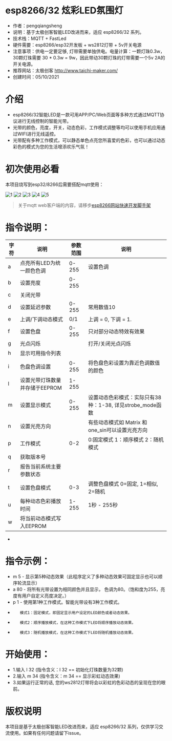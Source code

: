 # esp8266/32 炫彩LED氛围灯

- 作者：pengqiangsheng
- 说明：基于太极创客智能LED改进而来，适应 esp8266/32 系列。
- 技术栈：MQTT + FastLed
- 硬件需要：esp8266/esp32开发板 + ws2812灯带 + 5v开关电源
- 注意事项：供电一定要足够, 灯带需要单独供电。电量计算：一颗灯珠0.3w，30颗灯珠需要 30 * 0.3w = 9w，因此带动30颗灯珠的灯带需要一个5v 2A的开关电源。
- 推荐网站：太极创客 http://www.taichi-maker.com/
- 创建时间：05/10/2021

# 介绍

 - esp8266/32智能LED是一款可用APP/PC/Web页面等多种方式通过MQTT协议进行无线控制的智能光带。
 - 光带的颜色，亮度，开关，动态色彩，工作模式调整等均可以使用手机应用通过WIFI进行无线遥控。
 - 光带配有多种工作模式，可以静态单色点亮您所喜爱的色彩，也可以通过动态彩色的模式为您的生活增添欢乐气氛！

# 初次使用必看

本项目烧写到esp32/8266后需要搭配mqtt使用：

![1](https://cdn.jsdelivr.net/gh/pengqiangsheng/esp8266_DazzleLed_ws2812/img/1.png)
![2](https://cdn.jsdelivr.net/gh/pengqiangsheng/esp8266_DazzleLed_ws2812/img/2.png)
![3](https://cdn.jsdelivr.net/gh/pengqiangsheng/esp8266_DazzleLed_ws2812/img/3.png)
![4](https://cdn.jsdelivr.net/gh/pengqiangsheng/esp8266_DazzleLed_ws2812/img/4.png)
![5](https://cdn.jsdelivr.net/gh/pengqiangsheng/esp8266_DazzleLed_ws2812/img/5.png)

> 关于mqtt web客户端的内容，请移步[esp8266网站快速开发脚手架](https://github.com/pengqiangsheng/esp8266_web_generator)

# 指令说明：
|字符|  说明                               |参数范围 |                说明                                |
|---| ----------------------------------- | ------- |---------------------------------------------------|
| a |    点亮所有LED为统一颜色色调           |0-255|                    设置色调|
| b |    设置亮度                           |0-255|                                                      |
| c |    关闭光带                           |     |                                                      |
| d |    设置延迟参数                       |0-255 |                   常用数值10                          |
| e |    上调/下调动态模式                   |0/1  |                    上调 = 0, 下调 = 1.                |
| f |    设置色盘                           |0-255 |                   只对部分动态特效有效果               |
| g |    光点闪烁                           |      |                        打开/关闭光点闪烁              |
| h |    显示可用指令列表                     |     |                                                     |
| i |    色盘色调设置                       |0-255 |                   将色盘色彩设置为靠近色调数值的颜色    |
| l |    设置光带灯珠数量并存储于EEPROM      |1-255|                                                       |
| m |    设置显示模式                       |0-255 |                   设置动态色彩模式：实际只有38种：1-38, 详见strobe_mode函数|
| n |    设置光亮方向                       |       |                       有些动态模式如 Matrix 和 one_sin可以设置光亮方向|
| p |    工作模式                           | 0-2  |                    0:固定模式 1：顺序模式 2：随机模式  |
| q |    获取版本号                         |     |                                                       |
| r |    报告当前系统主要参数状态            |     |                                                       |
| t |    设置色盘模式                       | 0-3  |                   调整色盘模式  0=固定, 1=相似, 2=随机 |
| u |    每种动态色彩播放时间                | 1-255 |                   1秒 - 255秒                       |
| w |    将当前动态模式写入EEPROM            |       |                                                    |
* 
# 指令示例：
- m 5  - 显示第5种动态效果（此程序定义了多种动态效果可固定显示也可以顺序轮流显示）
- a 80 - 将所有光带设置为相同颜色并且显示， 色调为80。（饱和度为255，亮度有用户自定义亮度决定。）
- p 1 -  使用第1种工作模式。智能光带设有3种工作模式。
*        模式1：固定模式，即固定显示用户设定的LED颜色或者动态效果。
*        模式2：顺序播放模式，在这种工作模式下LED将顺序播放动态效果。
*        模式3：随机播放模式，在这种工作模式下LED将随机播放动态效果。 
# 开始使用：
- 1.输入 l 32  (指令含义：l 32 == 初始化灯珠数量为32颗)
- 2.输入 m 34  (指令含义：m 34 == 显示彩虹动态效果)
- 3.如果运行正常的话, 您的ws2812灯带将会以彩虹的色彩动态的呈现在您的眼前。

# 版权说明

本项目是基于太极创客智能LED改进而来，适应 esp8266/32 系列，仅供学习交流使用。如果有任何问题请留下issue。